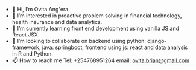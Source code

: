 - 👋 Hi, I’m Ovita Ang'era
- 👀 I’m interested in proactive problem solving in financial technology, health insurance and data analytics.
- 🌱 I’m currently learning front end development using vanilla JS and React JSX.
- 💞️ I’m looking to collaborate on backend using python: django-framework, java: springboot, frontend using js: react and data analysis in R and Python.
- 📫 How to reach me Tel: +254768951264 email: ovita.brian@gmail.com

<!---
ovita-angera/ovita-angera is a ✨ special ✨ repository because its `README.md` (this file) appears on your GitHub profile.
You can click the Preview link to take a look at your changes.
--->
